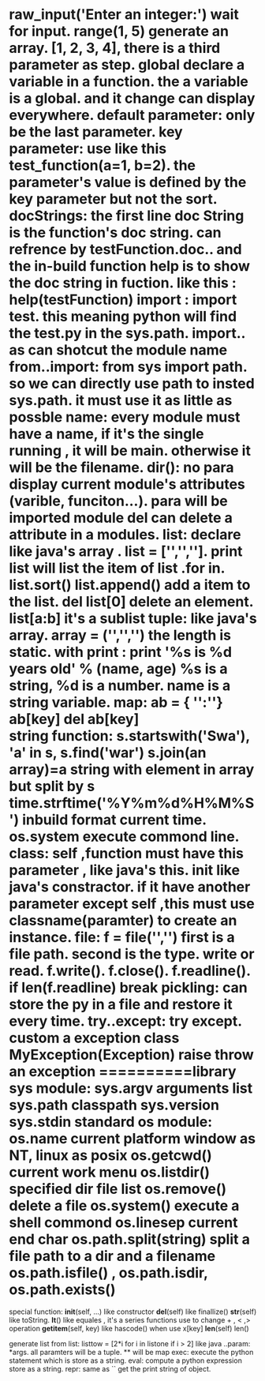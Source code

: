 raw_input('Enter an integer:')    wait for input.
range(1, 5)     generate an array. [1, 2, 3, 4], there is a third parameter as step.
global   declare a variable in a function. the a variable is a global. and it change can display 
            everywhere.
default parameter:   only be the last parameter.
key parameter:   use like this test_function(a=1, b=2). the parameter's value is defined by the key
                          parameter but not the sort.
docStrings: the first line doc String is the function's doc string. can refrence by
                  testFunction.__doc__..        and the in-build function help is to show the doc string
                  in fuction.  like this : help(testFunction)
import : import test. this meaning python will find the test.py in the sys.path. import.. as can shotcut the
             module name
from..import: from sys import path. so we can directly use path to insted sys.path. it must use it as little as
                     possble
__name__: every module must have a name, if it's the single running , it will be __main__.
                otherwise it will be the filename.
dir():  no para display current module's attributes (varible, funciton...). para will be imported module
         del can delete a attribute in a modules.
list: declare like java's array . list = ['','',''].   print list will list the item of list .for in. list.sort()
      list.append() add a item to the list.    del list[0] delete an element.   list[a:b] it's a sublist
tuple: like java's array.  array = ('','','') the length is static.
          with print  : print '%s is %d years old'  % (name, age) %s is a string, %d is a number.   name is a string
          variable. 
map: ab = { '':''}      ab[key]    del ab[key]  
string function: s.startswith('Swa'),    'a' in s,  s.find('war')     s.join(an array)=a string with element in array but
                        split by s
time.strftime('%Y%m%d%H%M%S')  inbuild format current time.     os.system execute commond line.
class:   self ,function must have this parameter , like java's this.
           __init__ like java's constractor.   if it have another parameter except self ,this must use
           classname(paramter) to create an instance.
 file:   f = file('','') first is a file path. second is the type. write or read.
         f.write().
         f.close().
         f.readline().
         if len(f.readline) break
pickling:   can store the py in a file and restore it every time.
try..except: try      except.    
                  custom a exception class MyException(Exception) 
                  raise  throw an exception
==========library
sys module:   sys.argv   arguments list
                     sys.path classpath
                     sys.version
                     sys.stdin                   standard
os module:    os.name              current platform window as NT, linux as posix
                     os.getcwd()            current work menu
                     os.listdir()             specified dir file list
                     os.remove()          delete a file
                     os.system()           execute a shell commond
                     os.linesep             current end char
                     os.path.split(string)   split a file path to a dir and a filename
                     os.path.isfile()  , os.path.isdir,  os.path.exists()
=============
special function:
          __init__(self, ...)   like constructor
          __del__(self) like finallize()
          __str__(self) like toString.
          __lt__()        like equales , it's a series functions use to change + , < ,> operation
          __getitem__(self, key) like hascode()  when use x[key]
          __len__(self)    len()
 
generate list from list:  listtow = [2*i for i in listone if i > 2]
like java ..param: *args. all paramters will be a tuple. ** will be map
exec: execute the python statement which is store as a string.
eval: compute a python expression store as a string.
repr:   same as `` get the print string of object.
 